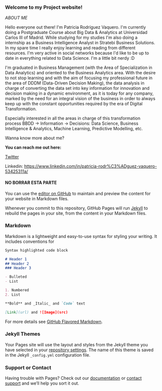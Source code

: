 ### **Welcome to my Project website!**

_ABOUT ME_

Hello everyone out there! I'm Patricia Rodríguez Vaquero. I'm currently doing a Postgraduate Course about Big Data & Analytics at Universidad Carlos III of Madrid. While studying for my studies I'm also doing a internship as a Business Intelligence Analyst in Stratebi Business Solutions. In my spare time I really enjoy learning and reading from different resources. I'm very active in social networks because I'd like to be up to date in everything related to Data Science. I'm a little bit nerdy :D

I'm graduated in Business Management (with the Area of Specialization in Data Analytics) and oriented to the Business Analytics area. With the desire to not stop learning and with the aim of focusing my professional future in the area of DDDM (Data-Driven Decision Making), the data analysis in charge of converting the data set into key information for innovation and decision making in a dynamic environment, as it is today for any company, marked by the need for an integral vision of the business in order to always keep up with the constant opportunities required by the era of Digital Transformation.

Especially interested in all the areas in charge of this transformation process BBDD -> Information -> Decisions: Data Science, Business Intelligence & Analytics, Machine Learning, Predictive Modelling, etc.

Wanna know more about me?

**You can reach me out here:**

[Twitter](https://github.com/PatriciaVaquero/PatriciaVaquero.github.io/https://twitter.com/patri_vaquero_/master/README.md)

Linkedin: https://www.linkedin.com/in/patricia-rodr%C3%ADguez-vaquero-53425311a/


#### NO BORRAR ESTA PARTE 

You can use the [editor on GitHub](https://github.com/PatriciaVaquero/PatriciaVaquero.github.io/edit/master/README.md) to maintain and preview the content for your website in Markdown files.

Whenever you commit to this repository, GitHub Pages will run [Jekyll](https://jekyllrb.com/) to rebuild the pages in your site, from the content in your Markdown files.

### Markdown

Markdown is a lightweight and easy-to-use syntax for styling your writing. It includes conventions for

```markdown
Syntax highlighted code block

# Header 1
## Header 2
### Header 3

- Bulleted
- List

1. Numbered
2. List

**Bold** and _Italic_ and `Code` text

[Link](url) and ![Image](src)
```

For more details see [GitHub Flavored Markdown](https://guides.github.com/features/mastering-markdown/).

### Jekyll Themes

Your Pages site will use the layout and styles from the Jekyll theme you have selected in your [repository settings](https://github.com/PatriciaVaquero/PatriciaVaquero.github.io/settings). The name of this theme is saved in the Jekyll `_config.yml` configuration file.

### Support or Contact

Having trouble with Pages? Check out our [documentation](https://help.github.com/categories/github-pages-basics/) or [contact support](https://github.com/contact) and we’ll help you sort it out.
